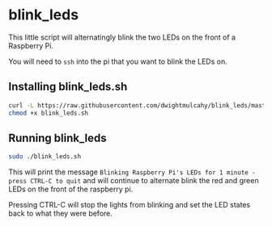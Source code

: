 # blink_leds

This little script will alternatingly blink the two  LEDs on the front of a Raspberry Pi.

You will need to `ssh` into the pi that you want to blink the LEDs on.

## Installing blink_leds.sh
```bash
curl -L https://raw.githubusercontent.com/dwightmulcahy/blink_leds/master/blink_leds.sh > blink_leds.sh
chmod +x blink_leds.sh
```

## Running blink_leds
```bash
sudo ./blink_leds.sh
```

This will print the message `Blinking Raspberry Pi's LEDs for 1 minute - press CTRL-C to quit` and will continue to alternate blink the red and green LEDs on the front of the raspberry pi.

Pressing CTRL-C will stop the lights from blinking and set the LED states back to what they were before.
